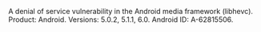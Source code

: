 A denial of service vulnerability in the Android media framework (libhevc). Product: Android. Versions: 5.0.2, 5.1.1, 6.0. Android ID: A-62815506.